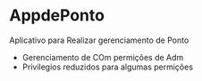 # AppdePonto
Aplicativo para Realizar gerenciamento de Ponto 
- Gerenciamento de COm permições de Adm
- Privilegios reduzidos para algumas permições

